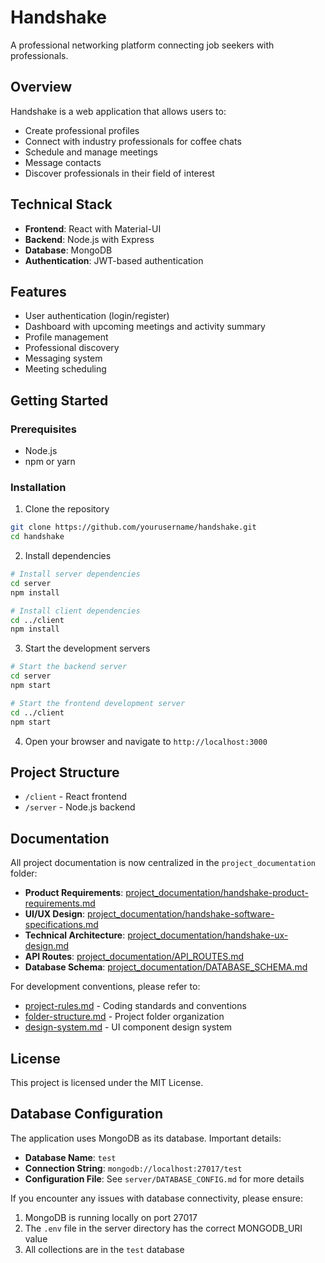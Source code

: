 # Handshake

A professional networking platform connecting job seekers with professionals.

## Overview

Handshake is a web application that allows users to:
- Create professional profiles
- Connect with industry professionals for coffee chats
- Schedule and manage meetings
- Message contacts
- Discover professionals in their field of interest

## Technical Stack

- **Frontend**: React with Material-UI
- **Backend**: Node.js with Express
- **Database**: MongoDB
- **Authentication**: JWT-based authentication

## Features

- User authentication (login/register)
- Dashboard with upcoming meetings and activity summary
- Profile management
- Professional discovery
- Messaging system
- Meeting scheduling

## Getting Started

### Prerequisites

- Node.js
- npm or yarn

### Installation

1. Clone the repository
```bash
git clone https://github.com/yourusername/handshake.git
cd handshake
```

2. Install dependencies
```bash
# Install server dependencies
cd server
npm install

# Install client dependencies
cd ../client
npm install
```

3. Start the development servers
```bash
# Start the backend server
cd server
npm start

# Start the frontend development server
cd ../client
npm start
```

4. Open your browser and navigate to `http://localhost:3000`

## Project Structure

- `/client` - React frontend
- `/server` - Node.js backend

## Documentation

All project documentation is now centralized in the `project_documentation` folder:

- **Product Requirements**: [project_documentation/handshake-product-requirements.md](./project_documentation/handshake-product-requirements.md)
- **UI/UX Design**: [project_documentation/handshake-software-specifications.md](./project_documentation/handshake-software-specifications.md)
- **Technical Architecture**: [project_documentation/handshake-ux-design.md](./project_documentation/handshake-ux-design.md)
- **API Routes**: [project_documentation/API_ROUTES.md](./project_documentation/API_ROUTES.md)
- **Database Schema**: [project_documentation/DATABASE_SCHEMA.md](./project_documentation/DATABASE_SCHEMA.md)

For development conventions, please refer to:
- [project-rules.md](./project-rules.md) - Coding standards and conventions
- [folder-structure.md](./folder-structure.md) - Project folder organization
- [design-system.md](./design-system.md) - UI component design system

## License

This project is licensed under the MIT License.

## Database Configuration

The application uses MongoDB as its database. Important details:

- **Database Name**: `test`
- **Connection String**: `mongodb://localhost:27017/test`
- **Configuration File**: See `server/DATABASE_CONFIG.md` for more details

If you encounter any issues with database connectivity, please ensure:

1. MongoDB is running locally on port 27017
2. The `.env` file in the server directory has the correct MONGODB_URI value
3. All collections are in the `test` database 
